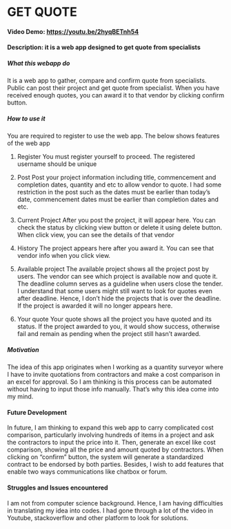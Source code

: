 # GET QUOTE
#### Video Demo:  https://youtu.be/2hyqBETnh54
#### Description: it is a web app designed to get quote from specialists
##### What this webapp do
It is a web app to gather, compare and confirm quote from specialists. Public can post their project and get quote from specialist. When you have received enough quotes, you can award it to that vendor by clicking confirm button.
##### How to use it
You are required to register to use the web app. The below shows features of the web app
1.	Register
You must register yourself to proceed. The registered username should be unique

2.	Post
Post your project information including title, commencement and completion dates, quantity and etc to allow vendor to quote. I had some restriction in the post such as the dates must be earlier than today’s date, commencement dates must be earlier than completion dates and etc.

3.	Current Project
After you post the project, it will appear here. You can check the status by clicking view button or delete it using delete button. When click view, you can see the details of that vendor

4.	History
The project appears here after you award it.  You can see that vendor info when you click view.

5.	Available project
The available project shows all the project post by users. The vendor can see which project is available now and quote it. The deadline column serves as a guideline when users close the tender. I understand that some users might still want to look for quotes even after deadline. Hence, I don’t hide the projects that is over the deadline. If the project is awarded it will no longer appears here.

6.	Your quote
Your quote shows all the project you have quoted and its status. If the project awarded to you, it would show success, otherwise fail and remain as pending when the project still hasn’t awarded.
##### Motivation
The idea of this app originates when I working as a quantity surveyor where I have to invite quotations from contractors and make a cost comparison in an excel for approval. So I am thinking is this process can be automated without having to input those info manually. That’s why this idea come into my mind.

#### Future Development
In future, I am thinking to expand this web app to carry complicated cost comparison, particularly involving hundreds of items in a project and ask the contractors to input the price into it. Then, generate an excel like cost comparison, showing all the price and amount quoted by contractors. When clicking on “confirm” button, the system will generate a standardized contract to be endorsed by both parties. Besides, I wish to add features that enable two ways communications like chatbox or forum.

#### Struggles and Issues encountered
I am not from computer science background. Hence, I am having difficulties in translating my idea into codes. I had gone through a lot of the video in Youtube, stackoverflow and other platform to look for solutions.



